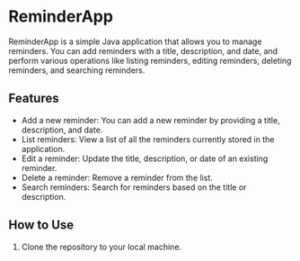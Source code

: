 # ReminderApp

ReminderApp is a simple Java application that allows you to manage reminders. You can add reminders with a title, description, and date, and perform various operations like listing reminders, editing reminders, deleting reminders, and searching reminders.

## Features

- Add a new reminder: You can add a new reminder by providing a title, description, and date.
- List reminders: View a list of all the reminders currently stored in the application.
- Edit a reminder: Update the title, description, or date of an existing reminder.
- Delete a reminder: Remove a reminder from the list.
- Search reminders: Search for reminders based on the title or description.

## How to Use

1. Clone the repository to your local machine.

